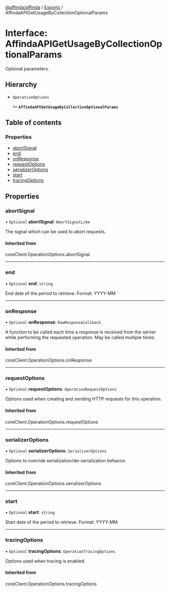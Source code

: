 [@affinda/affinda](../README.md) / [Exports](../modules.md) / AffindaAPIGetUsageByCollectionOptionalParams

# Interface: AffindaAPIGetUsageByCollectionOptionalParams

Optional parameters.

## Hierarchy

- `OperationOptions`

  ↳ **`AffindaAPIGetUsageByCollectionOptionalParams`**

## Table of contents

### Properties

- [abortSignal](AffindaAPIGetUsageByCollectionOptionalParams.md#abortsignal)
- [end](AffindaAPIGetUsageByCollectionOptionalParams.md#end)
- [onResponse](AffindaAPIGetUsageByCollectionOptionalParams.md#onresponse)
- [requestOptions](AffindaAPIGetUsageByCollectionOptionalParams.md#requestoptions)
- [serializerOptions](AffindaAPIGetUsageByCollectionOptionalParams.md#serializeroptions)
- [start](AffindaAPIGetUsageByCollectionOptionalParams.md#start)
- [tracingOptions](AffindaAPIGetUsageByCollectionOptionalParams.md#tracingoptions)

## Properties

### abortSignal

• `Optional` **abortSignal**: `AbortSignalLike`

The signal which can be used to abort requests.

#### Inherited from

coreClient.OperationOptions.abortSignal

___

### end

• `Optional` **end**: `string`

End date of the period to retrieve. Format: YYYY-MM

___

### onResponse

• `Optional` **onResponse**: `RawResponseCallback`

A function to be called each time a response is received from the server
while performing the requested operation.
May be called multiple times.

#### Inherited from

coreClient.OperationOptions.onResponse

___

### requestOptions

• `Optional` **requestOptions**: `OperationRequestOptions`

Options used when creating and sending HTTP requests for this operation.

#### Inherited from

coreClient.OperationOptions.requestOptions

___

### serializerOptions

• `Optional` **serializerOptions**: `SerializerOptions`

Options to override serialization/de-serialization behavior.

#### Inherited from

coreClient.OperationOptions.serializerOptions

___

### start

• `Optional` **start**: `string`

Start date of the period to retrieve. Format: YYYY-MM

___

### tracingOptions

• `Optional` **tracingOptions**: `OperationTracingOptions`

Options used when tracing is enabled.

#### Inherited from

coreClient.OperationOptions.tracingOptions
